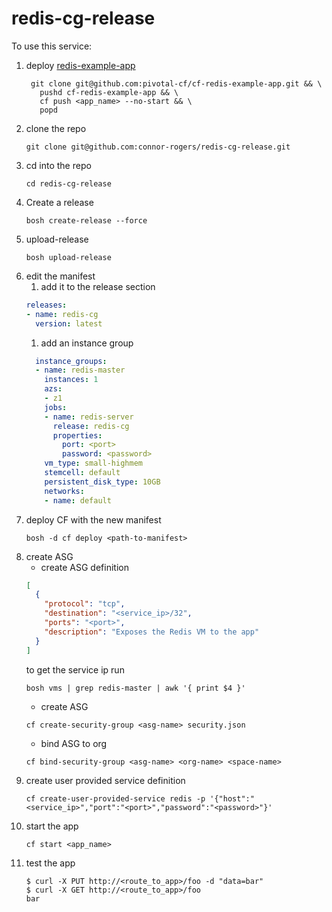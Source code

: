 # redis-cg-release

To use this service:

1. deploy [redis-example-app](https://github.com/pivotal-cf/cf-redis-example-app)
    ```
     git clone git@github.com:pivotal-cf/cf-redis-example-app.git && \
       pushd cf-redis-example-app && \
       cf push <app_name> --no-start && \
       popd
    ```
1. clone the repo
    ```
    git clone git@github.com:connor-rogers/redis-cg-release.git
    ```
1. cd into the repo
    ```
    cd redis-cg-release
    ```
1. Create a release
    ```
    bosh create-release --force
    ```
1. upload-release
    ```
    bosh upload-release
    ```
1. edit the manifest
    1. add it to the release section
    ```yaml
    releases:
    - name: redis-cg
      version: latest
    ```
    1. add an instance group
    ```yaml
      instance_groups:
      - name: redis-master
        instances: 1
        azs:
        - z1
        jobs:
        - name: redis-server
          release: redis-cg
          properties:
            port: <port>
            password: <password>
        vm_type: small-highmem
        stemcell: default
        persistent_disk_type: 10GB
        networks:
        - name: default
    ```
1. deploy CF with the new manifest
    ```
    bosh -d cf deploy <path-to-manifest>
    ```
1. create ASG
    - create ASG definition
    ```json
    [
      {
        "protocol": "tcp",
        "destination": "<service_ip>/32",
        "ports": "<port>",
        "description": "Exposes the Redis VM to the app"
      }
    ]
    ```
    to get the service ip run 
    ```
    bosh vms | grep redis-master | awk '{ print $4 }'
    ```
    - create ASG
    ```
    cf create-security-group <asg-name> security.json
    ```
    - bind ASG to org
    ```
    cf bind-security-group <asg-name> <org-name> <space-name>
    ```
1. create user provided service definition
    ```
    cf create-user-provided-service redis -p '{"host":"<service_ip>","port":"<port>","password":"<password>"}'
    ```
1. start the app
    ```
    cf start <app_name>
    ```
1. test the app
    ```
    $ curl -X PUT http://<route_to_app>/foo -d "data=bar"
    $ curl -X GET http://<route_to_app>/foo
    bar
    ```
